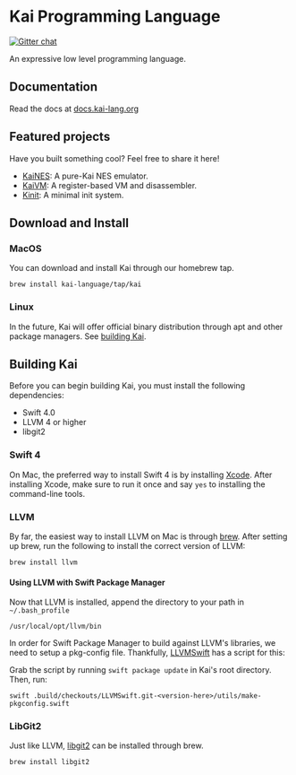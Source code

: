 # Kai Programming Language
[![Gitter chat](https://badges.gitter.im/kai-language/lobby.png)](https://gitter.im/kai-language/lobby)

An expressive low level programming language.

## Documentation
Read the docs at [docs.kai-lang.org](http://docs.kai-lang.org)

## Featured projects
Have you built something cool? Feel free to share it here!

* [KaiNES](https://github.com/BrettRToomey/KaiNES): A pure-Kai NES emulator.
* [KaiVM](https://github.com/BrettRToomey/KaiVM): A register-based VM and disassembler.
* [Kinit](https://github.com/aifia/kinit): A minimal init system.

## Download and Install
### MacOS
You can download and install Kai through our homebrew tap.
```
brew install kai-language/tap/kai
```

### Linux
In the future, Kai will offer official binary distribution through apt and other package managers. See [building Kai](#building-kai).

##  Building Kai
Before you can begin building Kai, you must install the following dependencies: 

* Swift 4.0
* LLVM 4 or higher
* libgit2

### Swift 4
On Mac, the preferred way to install Swift 4 is by installing [Xcode](https://developer.apple.com/xcode/). After installing Xcode, make sure to run it once and say `yes` to installing the command-line tools. 

### LLVM 
By far, the easiest way to install LLVM on Mac is through [brew](https://brew.sh). After setting up brew, run the following to install the correct version of LLVM:
```
brew install llvm
```

#### Using LLVM with Swift Package Manager
Now that LLVM is installed, append the directory to your path in `~/.bash_profile`

```
/usr/local/opt/llvm/bin
``` 

In order for Swift Package Manager to build against LLVM's libraries, we need to setup a pkg-config file. Thankfully, [LLVMSwift](https://github.com/trill-lang/LLVMSwift_) has a script for this:

Grab the script by running `swift package update` in Kai's root directory. Then, run: 
```
swift .build/checkouts/LLVMSwift.git-<version-here>/utils/make-pkgconfig.swift
```

### LibGit2
Just like LLVM, [libgit2](https://libgit2.github.com) can be installed through brew.
```
brew install libgit2
```
